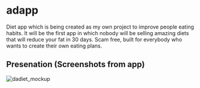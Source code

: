 # adapp

Diet app which is being created as my own project to improve people eating habits. It will be the first app in which nobody will be selling amazing diets that will reduce your fat in 30 days.  Scam free, built for everybody who wants to create their own eating plans. 

## Presenation (Screenshots from app) 
![dadiet_mockup](https://user-images.githubusercontent.com/90191027/231772672-1a781b62-b1f6-4e29-8d06-f1aa43e3ef01.png)
